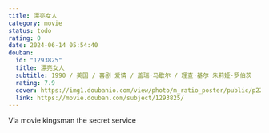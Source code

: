 ```yaml
---
title: 漂亮女人
category: movie
status: todo
rating: 0
date: 2024-06-14 05:54:40
douban:
  id: "1293825"
  title: 漂亮女人
  subtitle: 1990 / 美国 / 喜剧 爱情 / 盖瑞·马歇尔 / 理查·基尔 朱莉娅·罗伯茨
  rating: 7.9
  cover: https://img1.doubanio.com/view/photo/m_ratio_poster/public/p2205839719.jpg
  link: https://movie.douban.com/subject/1293825/
---
```


Via movie kingsman the secret service 